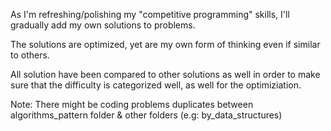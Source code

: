 As I'm refreshing/polishing my "competitive programming" skills, I'll gradually add my own solutions to problems.

The solutions are optimized, yet are my own form of thinking even if similar to others.

All solution have been compared to other solutions as well in order to make sure that the difficulty is categorized well, as well for the optimiziation.


Note: There might be coding problems duplicates between algorithms_pattern folder & other folders (e.g: by_data_structures)
